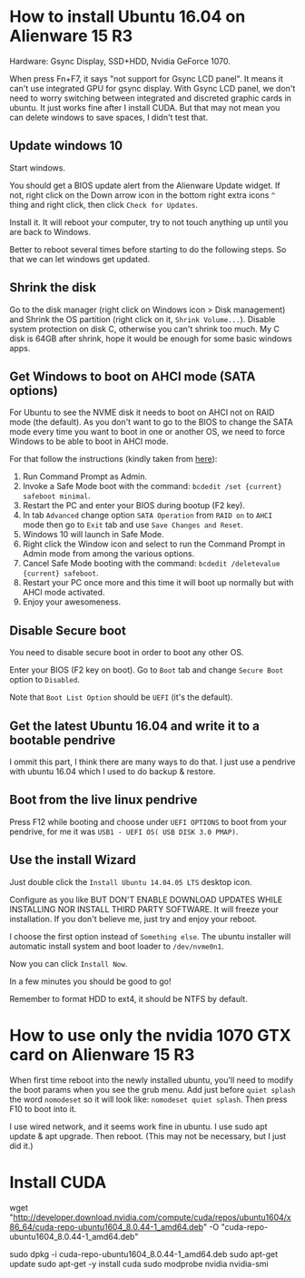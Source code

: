 # How to install Ubuntu 16.04 on Alienware 15 R3

Hardware: Gsync Display, SSD+HDD, Nvidia GeForce 1070.

When press Fn+F7, it says "not support for Gsync LCD panel". It means it can't use integrated GPU for gsync display.
With Gsync LCD panel, we don't need to worry switching between integrated and discreted graphic cards in ubuntu.
It just works fine after I install CUDA. But that may not mean you can delete windows to save spaces, I didn't test that.

## Update windows 10 
Start windows.

You should get a BIOS update alert from the Alienware Update widget. If not,
right click on the Down arrow icon in the bottom right extra icons `^` thing and 
right click, then click `Check for Updates`.

Install it. It will reboot your computer, try to not touch anything up until
you are back to Windows.

Better to reboot several times before starting to do the following steps. So that we can let windows get updated.

## Shrink the disk
Go to the disk manager (right click on Windows icon > Disk management) and
Shrink the OS partition (right click on it, `Shrink Volume...`). 
Disable system protection on disk C, otherwise you can't shrink too much. 
My C disk is 64GB after shrink, hope it would be enough for some basic windows apps.

## Get Windows to boot on AHCI mode (SATA options)
For Ubuntu to see the NVME disk it needs to boot on AHCI not on RAID mode (the default).
As you don't want to go to the BIOS to change the SATA mode every time you want to boot
in one or another OS, we need to force Windows to be able to boot in AHCI mode.

For that follow the instructions (kindly taken from [here](http://www.tenforums.com/drivers-hardware/15006-attn-ssd-owners-enabling-ahci-mode-after-windows-10-installation.html)):

1. Run Command Prompt as Admin.
2. Invoke a Safe Mode boot with the command: `bcdedit /set {current} safeboot minimal`.
3. Restart the PC and enter your BIOS during bootup (F2 key).
4. In tab `Advanced` change option `SATA Operation` from `RAID on` to `AHCI` mode then go to `Exit` tab and use `Save Changes and Reset`.
5. Windows 10 will launch in Safe Mode.
6. Right click the Window icon and select to run the Command Prompt in Admin mode from among the various options.
7. Cancel Safe Mode booting with the command: `bcdedit /deletevalue {current} safeboot`.
8. Restart your PC once more and this time it will boot up normally but with AHCI mode activated.
9. Enjoy your awesomeness.


## Disable Secure boot
You need to disable secure boot in order to boot any other OS.

Enter your BIOS (F2 key on boot). Go to `Boot` tab and change `Secure Boot` option to `Disabled`.

Note that `Boot List Option` should be `UEFI` (it's the default).

## Get the latest Ubuntu 16.04 and write it to a bootable pendrive
I ommit this part, I think there are many ways to do that.
I just use a pendrive with ubuntu 16.04 which I used to do backup & restore.

## Boot from the live linux pendrive
Press F12 while booting and choose under `UEFI OPTIONS` to boot from your pendrive, for me it was
`USB1 - UEFI OS( USB DISK 3.0 PMAP)`.

## Use the install Wizard
Just double click the `Install Ubuntu 14.04.05 LTS` desktop icon.

Configure as you like BUT DON'T ENABLE DOWNLOAD UPDATES WHILE INSTALLING NOR INSTALL THIRD PARTY SOFTWARE. It will freeze your installation. If you don't believe me, just try and enjoy your reboot.

I choose the first option instead of `Something else`.
The ubuntu installer will automatic install system and boot loader to `/dev/nvme0n1`.

Now you can click `Install Now`.

In a few minutes you should be good to go!

Remember to format HDD to ext4, it should be NTFS by default.

# How to use only the nvidia 1070 GTX card on Alienware 15 R3
When first time reboot into the newly installed ubuntu, you'll need to modify the boot params when you see the grub menu.
Add just before `quiet splash` the word `nomodeset` so it will look like:
`nomodeset quiet splash`. Then press F10 to boot into it.

I use wired network, and it seems work fine in ubuntu.
I use sudo apt update & apt upgrade. Then reboot. (This may not be necessary, but I just did it.)

# Install CUDA

wget "http://developer.download.nvidia.com/compute/cuda/repos/ubuntu1604/x86_64/cuda-repo-ubuntu1604_8.0.44-1_amd64.deb" -O "cuda-repo-ubuntu1604_8.0.44-1_amd64.deb"

sudo dpkg -i cuda-repo-ubuntu1604_8.0.44-1_amd64.deb
sudo apt-get update
sudo apt-get -y install cuda
sudo modprobe nvidia
nvidia-smi

